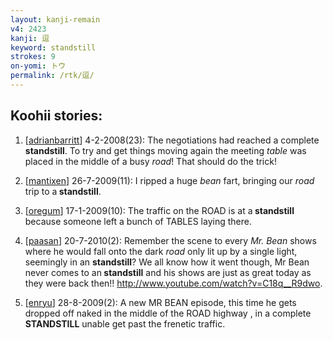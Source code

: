 ```yaml
---
layout: kanji-remain
v4: 2423
kanji: 逗
keyword: standstill
strokes: 9
on-yomi: トウ
permalink: /rtk/逗/
---
```


## Koohii stories: 

1) [<a href="http://kanji.koohii.com/profile/adrianbarritt">adrianbarritt</a>] 4-2-2008(23): The negotiations had reached a complete<strong> standstill</strong>. To try and get things moving again the meeting <em>table</em> was placed in the middle of a busy <em>road</em>! That should do the trick!

2) [<a href="http://kanji.koohii.com/profile/mantixen">mantixen</a>] 26-7-2009(11): I ripped a huge <em>bean</em> fart, bringing our <em>road</em> trip to a<strong> standstill</strong>.

3) [<a href="http://kanji.koohii.com/profile/oregum">oregum</a>] 17-1-2009(10): The traffic on the ROAD is at a<strong> standstill</strong> because someone left a bunch of TABLES laying there.

4) [<a href="http://kanji.koohii.com/profile/paasan">paasan</a>] 20-7-2010(2): Remember the scene to every <em>Mr. Bean</em> shows where he would fall onto the dark <em>road</em> only lit up by a single light, seemingly in an <strong>standstill</strong>? We all know how it went though, Mr Bean never comes to an<strong> standstill</strong> and his shows are just as great today as they were back then!! <a href="http://www.youtube.com/watch?v=C18q__R9dwo">http://www.youtube.com/watch?v=C18q__R9dwo</a>.

5) [<a href="http://kanji.koohii.com/profile/enryu">enryu</a>] 28-8-2009(2): A new MR BEAN episode, this time he gets dropped off naked in the middle of the ROAD highway , in a complete<strong> STANDSTILL</strong> unable get past the frenetic traffic.


